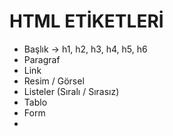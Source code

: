 # HTML ETİKETLERİ
 * Başlık -> h1, h2, h3, h4, h5, h6
 * Paragraf
 * Link
 * Resim / Görsel
 * Listeler (Sıralı / Sırasız)
 * Tablo
 * Form
 * 
